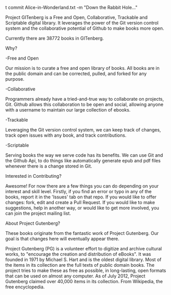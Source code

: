 t commit Alice-in-Wonderland.txt -m "Down the Rabbit Hole..."

Project GITenberg is a Free and Open, Collaborative, Trackable and Scriptable digital library. It leverages the power of the Git version control system and the collaborative potential of Github to make books more open.

Currently there are 38772 books in GITenberg.



Why?

-Free and Open

Our mission is to curate a free and open library of books. All books are in the public domain and can be corrected, pulled, and forked for any purpose.

-Collaborative

Programmers already have a tried-and-true way to collaborate on projects, Git. Github allows this collaboration to be open and social, allowing anyone with a username to maintain our large collection of ebooks.

-Trackable

Leveraging the Git version control system, we can keep track of changes, track open issues with any book, and track contributions.

-Scriptable

Serving books the way we serve code has its benefits. We can use Git and the Github Api, to do things like automatically generate epub and pdf files whenever there is a change stored in Git.

Interested in Contributing?

Awesome! For now there are a few things you can do depending on your interest and skill level. Firstly, if you find an error or typo in any of the books, report it in the 'Issues' tab on that repo. If you would like to offer changes: fork, edit and create a Pull Request. If you would like to make suggestions, help in another way, or would like to get more involved, you can join the project mailing list.

About Project Gutenberg?

These books originate from the fantastic work of Project Gutenberg. Our goal is that changes here will eventually appear there.

Project Gutenberg (PG) is a volunteer effort to digitize and archive cultural works, to "encourage the creation and distribution of eBooks". It was founded in 1971 by Michael S. Hart and is the oldest digital library. Most of the items in its collection are the full texts of public domain books. The project tries to make these as free as possible, in long-lasting, open formats that can be used on almost any computer. As of July 2012, Project Gutenberg claimed over 40,000 items in its collection. From Wikipedia, the free encyclopedia.
